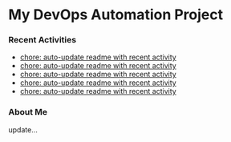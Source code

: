 # My DevOps Automation Project

### Recent Activities
<!-- activity:START -->
- [chore: auto-update readme with recent activity](https://github.com/kaigiii/mybowling-app/commit/9b8d526d249323ff40406230350c1fecde701e20)
- [chore: auto-update readme with recent activity](https://github.com/kaigiii/mybowling-app/commit/b0b3f0db2377de33781d03d46f076ba036ccc48c)
- [chore: auto-update readme with recent activity](https://github.com/kaigiii/mybowling-app/commit/d8d2accf36f679ff5b6f911c13683a1b09b2e191)
- [chore: auto-update readme with recent activity](https://github.com/kaigiii/mybowling-app/commit/c7221a97de244fa2f34ca3cfda2ca455ca50aee2)
- [chore: auto-update readme with recent activity](https://github.com/kaigiii/mybowling-app/commit/382a09a4a756f44794692013211e150e58384c72)
<!-- activity:END -->

### About Me
<!-- MYLINKS:START -->
<!-- MYLINKS:END -->

update...
